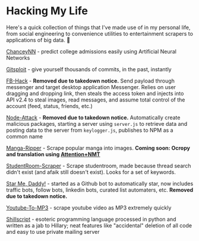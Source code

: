 # Hacking My Life

Here's a quick collection of things that I've made use of in my personal life, from social engineering to convenience utilities to entertainment scrapers to applications of big data. :kiss:

[ChanceyNN](https://github.com/pshah123/ChanceyNN) - predict college admissions easily using Artificial Neural Networks

[Gitsploit](https://github.com/pshah123/gitsploit) - give yourself thousands of commits, in the past, instantly

[FB-Hack](https://github.com/pshah123/fb-hack) - **Removed due to takedown notice.** Send payload through messenger and target desktop application Messenger. Relies on user dragging and dropping link, then steals the access token and injects into API v2.4 to steal images, read messages, and assume total control of the account (feed, status, friends, etc.)

[Node-Attack](https://github.com/pshah123/node-attack) - **Removed due to takedown notice.** Automatically create malicious packages, starting a server using `server.js` to retrieve data and posting data to the server from `keylogger.js`, publishes to NPM as a common name

[Manga-Ripper](https://github.com/pshah123/manga-ripper) - Scrape popular manga into images. **Coming soon: Ocropy and translation using [Attention+NMT](https://github.com/tensorflow/nmt)**

[StudentRoom-Scraper](https://github.com/pshah123/studentroom_scraper) - Scrape studentroom, made because thread search didn't exist (and afaik still doesn't exist). Looks for a set of keywords.

[Star Me, Daddy!](https://github.com/pshah123/star-me-daddy) - started as a Github bot to automatically star, now includes traffic bots, follow bots, linkedin bots, curated list automaters, etc. **Removed due to takedown notice.**

[Youtube-To-MP3](https://github.com/pshah123/python-youtube-to-mp3) - scrape youtube video as MP3 extremely quickly

[Shillscript](https://github.com/pshah123/shillscript) - esoteric programming language processed in python and written as a jab to Hillary; neat features like "accidental" deletion of all code and easy to use private mailing server